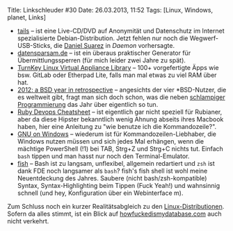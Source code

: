 Title: Linkschleuder #30
Date: 26.03.2013, 11:52
Tags: [Linux, Windows, planet, Links]

- [tails](https://tails.boum.org/) – ist eine Live-CD/DVD auf Anonymität und Datenschutz im Internet spezialisierte Debian-Distribution. Jetzt fehlen nur noch die Wegwerf-USB-Sticks, die [Daniel Suarez](https://de.wikipedia.org/wiki/Daniel_Suarez) in *Daemon* vorhersagte.
- [datensparsam.de](https://www.datensparsam.de/) – ist ein überaus praktischer Generator für Übermittlungssperren (für mich leider zwei Jahre zu spät).
- [TurnKey Linux Virtual Appliance Library](http://www.turnkeylinux.org/) – 100+ vorgefertigte Äpps wie bsw. GitLab oder Etherpad Lite, falls man mal etwas zu viel RAM über hat.
- [2012: a BSD year in retrospective](http://www.osnews.com/story/26787/2012_a_BSD_year_in_retrospective) – angesichts der vier *BSD-Nutzer, die es weltweit gibt, fragt man sich doch schon, was die neben [schlampiger Programmierung](http://www.heise.de/security/meldung/Schwache-Schluessel-bei-NetBSD-1829052.html) das Jahr über eigentlich so tun.
- [Ruby Devops Cheatsheet](http://rubytune.com/cheat) – ist eigentlich gar nicht speziell für Rubianer, aber da diese Hipster bekanntlich wenig Ahnung abseits ihres Macbook haben, hier eine Anleitung zu "wie benutze ich die Kommandozeile?".
- [GNU on Windows](https://github.com/bmatzelle/gow) – wiederum ist für Kommandozeilen-Liebhaber, die Windows nutzen müssen und sich jedes Mal erhängen, wenn die mächtige PowerShell (!1) bei TAB, Strg+Z und Strg+C nichts tut. Einfach `bash` tippen und man hasst nur noch den Terminal-Emulator.
- [fish](http://ridiculousfish.com/shell/) – Bash ist zu langsam, unflexibel, allgemein redartiert und `zsh` ist dank FDE noch langsamer als `bash`? fish's fish shell ist wohl meine Neuentdeckung des Jahres. Saubere (nicht bash/zsh-kompatible) Syntax, Syntax-Highlighting beim Tippen (Fuck Yeah!) und wahnsinnig schnell (und hey, Konfiguration über ein Webinterface m).

Zum Schluss noch ein kurzer Realitätsabgleich zu den [Linux-Distributionen](http://howfuckedismydistro.com/). Sofern da alles stimmt, ist ein Blick auf [howfuckedismydatabase.com](http://howfuckedismydatabase.com/) auch nicht verkehrt.

